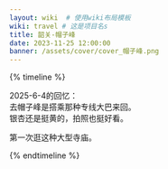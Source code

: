 ```yaml
---
layout: wiki  # 使用wiki布局模板
wiki: travel # 这是项目名s
title: 韶关-帽子峰
date: 2023-11-25 12:00:00
banner: /assets/cover/cover_帽子峰.png
---
```


{% timeline %}
<!-- node 2023.11.18 银杏帽子峰 -->
2025-6-4的回忆：  
去帽子峰是搭乘那种专线大巴来回。  
银杏还是挺黄的，拍照也挺好看。

<!-- node 2023.11.19 南华禅寺 -->
第一次逛这种大型寺庙。

{% endtimeline %}